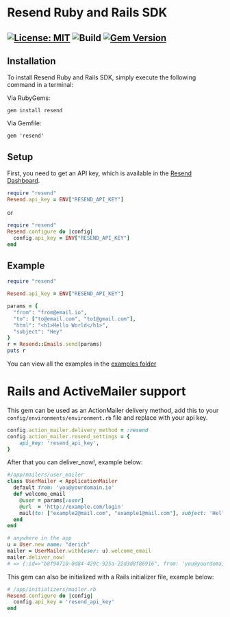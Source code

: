 # Resend Ruby and Rails SDK

[![License: MIT](https://img.shields.io/badge/License-MIT-blue.svg)](https://opensource.org/licenses/MIT)
![Build](https://github.com/drish/resend-ruby/actions/workflows/build.yml/badge.svg)
[![Gem Version](https://badge.fury.io/rb/resend.svg)](https://badge.fury.io/rb/resend)
---

## Installation

To install Resend Ruby and Rails SDK, simply execute the following command in a terminal:

Via RubyGems:
```
gem install resend
```

Via Gemfile:
```
gem 'resend'
```

## Setup

First, you need to get an API key, which is available in the [Resend Dashboard](https://resend.com).

```ruby
require "resend"
Resend.api_key = ENV["RESEND_API_KEY"]
```

or

```ruby
require "resend"
Resend.configure do |config|
  config.api_key = ENV["RESEND_API_KEY"]
end
```

## Example

```rb
require "resend"

Resend.api_key = ENV["RESEND_API_KEY"]

params = {
  "from": "from@email.io",
  "to": ["to@email.com", "to1@gmail.com"],
  "html": "<h1>Hello World</h1>",
  "subject": "Hey"
}
r = Resend::Emails.send(params)
puts r
```

You can view all the examples in the [examples folder](https://github.com/drish/resend-ruby/tree/main/examples)


# Rails and ActiveMailer support

This gem can be used as an ActionMailer delivery method, add this to your `config/environments/environment.rb` file and replace with your api key.

```ruby
config.action_mailer.delivery_method = :resend
config.action_mailer.resend_settings = {
    api_key: 'resend_api_key',
}
```

After that you can deliver_now!, example below:

```ruby
#/app/mailers/user_mailer
class UserMailer < ApplicationMailer
  default from: 'you@yourdomain.io'
  def welcome_email
    @user = params[:user]
    @url  = 'http://example.com/login'
    mail(to: ["example2@mail.com", "example1@mail.com"], subject: 'Hello from Resend')
  end
end

# anywhere in the app
u = User.new name: "derich"
mailer = UserMailer.with(user: u).welcome_email
mailer.deliver_now!
# => {:id=>"b8f94710-0d84-429c-925a-22d3d8f86916", from: 'you@yourdomain.io', to: ["example2@mail.com", "example1@mail.com"]}
```

This gem can also be initialized with a Rails initializer file, example below:

```ruby
# /app/initializers/mailer.rb
Resend.configure do |config|
  config.api_key = 'resend_api_key'
end
```
